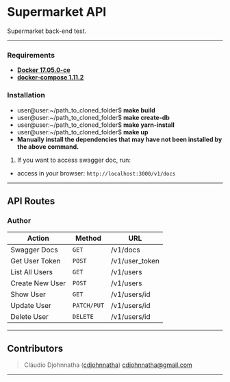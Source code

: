 # Supermarket API
Supermarket back-end test.

---

### Requirements ###

* **[Docker 17.05.0-ce](https://www.docker.com/)**
* **[docker-compose 1.11.2](https://docs.docker.com/compose/)**

### Installation ###

  - user@user:~/path_to_cloned_folder$ **make build**
  - user@user:~/path_to_cloned_folder$ **make create-db**
  - user@user:~/path_to_cloned_folder$ **make yarn-install**
  - user@user:~/path_to_cloned_folder$ **make up**
  - **Manually install the dependencies that may have not been installed by the above command.**

1. If you want to access swagger doc, run:
  - access in your browser: `http://localhost:3000/v1/docs`

---

## API Routes ##

### Author ###
|   Action                                 | Method         | URL                                               
| -----------------------------------------|----------------|----------------------------------------------------- 
|    Swagger Docs                          |   `GET`        | /v1/docs              
|    Get User Token                        |   `POST`       | /v1/user_token              
|    List All Users                        |   `GET`        | /v1/users              
|    Create New User                       |   `POST`       | /v1/users              
|    Show User                             |   `GET`        | /v1/users/id              
|    Update User                           |   `PATCH/PUT`  | /v1/users/id              
|    Delete User                           |   `DELETE`     | /v1/users/id              



---

## Contributors

> Cláudio Djohnnatha ([cdjohnnatha](https://github.com/cdjohnnatha)) cdjohnnatha@gmail.com

---
